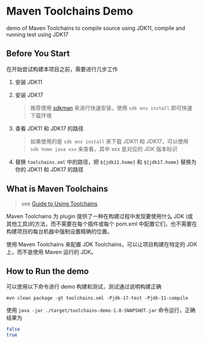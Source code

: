 # Maven Toolchains Demo

demo of Maven Toolchains to compile source using JDK11, compile and running test using JDK17

## Before You Start

在开始尝试构建本项目之前，需要进行几步工作

1. 安装 JDK11
2. 安装 JDK17 
   >推荐使用 [sdkman](https://sdkman.io/) 来进行快速安装，使用 `sdk env install` 即可快速下载环境

3. 查看 JDK11 和 JDK17 的路径 
   > 如果使用的是 `sdk env install` 来下载 JDK11 和 JDK17，可以使用 `sdk home java xxx` 来查看，其中 xxx 是对应的 JDK 版本标识

4. 替换 `toolchains.xml` 中的路径，把 `${jdk11.home}` 和 `${jdk17.home}` 替换为你的 JDK11 和 JDK17 的路径

## What is Maven Toolchains

> see [Guide to Using Toolchains](https://maven.apache.org/guides/mini/guide-using-toolchains.html)

Maven Toolchains 为 plugin 提供了一种在构建过程中发现要使用什么 JDK (或其他工具)的方法，而不需要在每个插件或每个 pom.xml 中配置它们，也不需要在构建项目的每台机器中强制设置精确的位置。

使用 Maven Toolchains 来配置 JDK Toolchains，可以让项目构建在特定的 JDK 上，而不是使用 Maven 运行的 JDK。

## How to Run the demo

可以使用以下命令进行 demo 构建和测试，测试通过说明构建正确

```shell
mvn clean package -gt toolchains.xml -Pjdk-17-test -Pjdk-11-compile
```

使用 `java -jar ./target/toolchains-demo-1.0-SNAPSHOT.jar` 命令运行，正确结果为

```bash
false
true
```